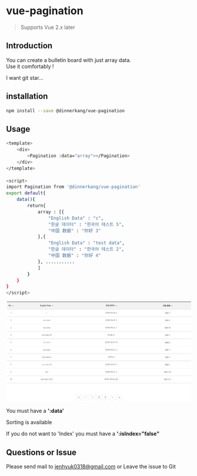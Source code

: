 
# vue-pagination

> Supports Vue 2.x later

## Introduction

You can create a bulletin board with just array data.<br>
Use it comfortably !<br>

I want git star...

## installation

``` bash
npm install --save @dinnerkang/vue-pagination
```
## Usage

``` bash
<template>
    <div>
        <Pagination :data="array"></Pagination>
    </div>
</template>

<script>
import Pagination from '@dinnerkang/vue-pagination'
export default{
    data(){
        return{
            array : [{
                "English Data" : "c",
                "한글 데이터" : "한국어 테스트 5",
                "中国 数据" : "你好 3"
            },{
                "English Data" : "test data",
                "한글 데이터" : "한국어 테스트 2",
                "中国 数据" : "你好 4"
            }, ...........
            ]
        }
    }
}
</script>
```

<img src="./assets/board.png">

You must have a **':data'** <br>

Sorting is available <br>

If you do not want to 'Index' you must have a **':isIndex="false"**<br>

## Questions or Issue

Please send mail to jenhyuk0318@gmail.com or Leave the issue to Git

